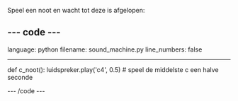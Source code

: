 Speel een noot en wacht tot deze is afgelopen:

--- code ---
---
language: python
filename: sound_machine.py
line_numbers: false

---
def c_noot(): luidspreker.play('c4', 0.5) # speel de middelste c een halve seconde

--- /code ---
